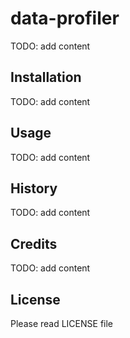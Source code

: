 data-profiler
=============
TODO: add content

Installation
------------
TODO: add content

Usage
-----
TODO: add content

History
-------
TODO: add content

Credits
-------
TODO: add content

License
-------
Please read LICENSE file

